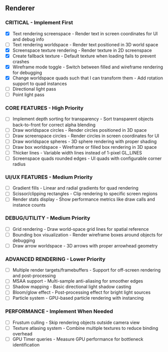 
## Renderer

### CRITICAL - Implement First

- [x] Text rendering screenspace - Render text in screen coordinates for UI and debug info
- [ ] Text rendering worldspace - Render text positioned in 3D world space
- [x] Screenspace texture rendering - Render texture in 2D screenspace
- [x] Create fallback texture - Default texture when loading fails to prevent crashes
- [x] Wireframe mode toggle - Switch between filled and wireframe rendering for debugging
- [x] Change worldspace quads such that I can transform them - Add rotation support to quad instances
- [ ] Directional light pass
- [ ] Point light pass

### CORE FEATURES - High Priority

- [ ] Implement depth sorting for transparency - Sort transparent objects back-to-front for correct alpha blending
- [ ] Draw worldspace circles - Render circles positioned in 3D space
- [ ] Draw screenspace circles - Render circles in screen coordinates for UI
- [ ] Draw worldspace spheres - 3D sphere rendering with proper shading
- [ ] Draw box worldspace - Wireframe or filled box rendering in 3D space
- [ ] Thicker lines - Variable width lines instead of 1-pixel GL_LINES
- [ ] Screenspace quads rounded edges - UI quads with configurable corner radius

### UI/UX FEATURES - Medium Priority

- [ ] Gradient fills - Linear and radial gradients for quad rendering
- [ ] Scissor/clipping rectangles - Clip rendering to specific screen regions
- [ ] Render stats display - Show performance metrics like draw calls and instance counts

### DEBUG/UTILITY - Medium Priority

- [ ] Grid rendering - Draw world-space grid lines for spatial reference
- [ ] Bounding box visualization - Render wireframe boxes around objects for debugging
- [ ] Draw arrow worldspace - 3D arrows with proper arrowhead geometry

### ADVANCED RENDERING - Lower Priority

- [ ] Multiple render targets/framebuffers - Support for off-screen rendering and post-processing
- [ ] MSAA support - Multi-sample anti-aliasing for smoother edges
- [ ] Shadow mapping - Basic directional light shadow casting
- [ ] Bloom/glow effect - Post-processing effect for bright light sources
- [ ] Particle system - GPU-based particle rendering with instancing

### PERFORMANCE - Implement When Needed

- [ ] Frustum culling - Skip rendering objects outside camera view
- [ ] Texture atlasing system - Combine multiple textures to reduce binding overhead
- [ ] GPU Timer queries - Measure GPU performance for bottleneck identification